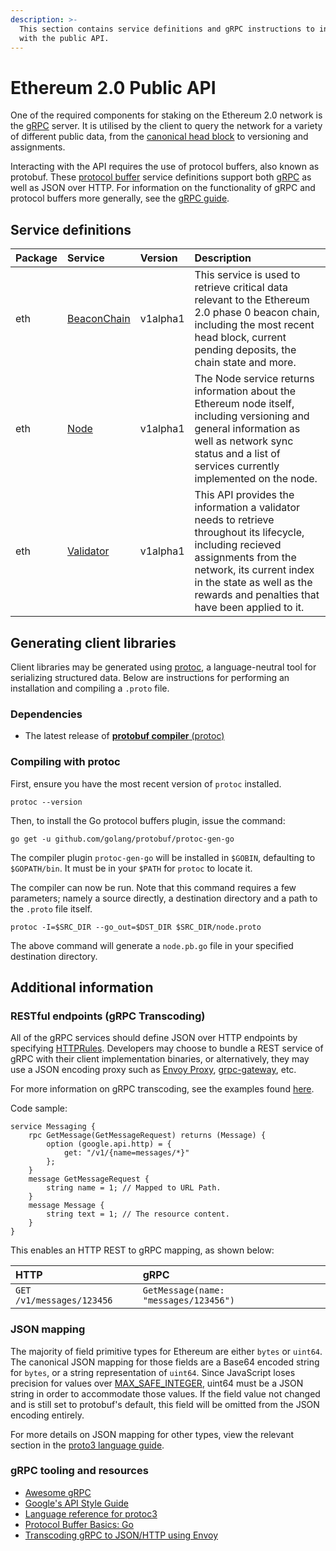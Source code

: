 ```yaml
---
description: >-
  This section contains service definitions and gRPC instructions to interact
  with the public API.
---
```


# Ethereum 2.0 Public API

One of the required components for staking on the Ethereum 2.0 network is the [gRPC](https://grpc.io) server. It is utilised by the client to query the network for a variety of different public data, from the [canonical head block](../glossaries/terminology.md#canonical-head-block) to versioning and assignments.

Interacting with the API requires the use of protocol buffers, also known as protobuf. These [protocol buffer](https://developers.google.com/protocol-buffers/) service definitions support both [gRPC](https://grpc.io/) as well as JSON over HTTP.  For information on the functionality of gRPC and protocol buffers more generally, see the [gRPC guide](https://grpc.io/docs/guides/).

## Service definitions

| Package | Service | Version | Description |
| :--- | :--- | :--- | :--- |
| eth | [BeaconChain](https://github.com/prysmaticlabs/ethereumapis/blob/master/eth/v1alpha1/beacon_chain.proto#L36) | v1alpha1 | This service is used to retrieve critical data relevant to the Ethereum 2.0 phase 0 beacon chain, including the most recent head block, current pending deposits, the chain state and more. |
| eth | [Node](https://github.com/prysmaticlabs/ethereumapis/blob/master/eth/v1alpha1/node.proto#L33) | v1alpha1 | The Node service returns information about the Ethereum node itself, including versioning and general information as well as network sync status and a list of services currently implemented on the node. |
| eth | [Validator](https://github.com/prysmaticlabs/ethereumapis/blob/master/eth/v1alpha1/validator.proto) | v1alpha1 | This API provides the information a validator needs to retrieve throughout its lifecycle, including recieved assignments from the network, its current index in the state as well as the rewards and penalties that have been applied to it. |

## Generating client libraries

Client libraries may be generated using [protoc](https://github.com/protocolbuffers/protobuf), a language-neutral tool for serializing structured data. Below are instructions for performing an installation and compiling a `.proto` file.

### Dependencies

* The latest release of [**protobuf compiler** \(protoc\)](https://github.com/protocolbuffers/protobuf/releases/tag/v3.9.0)

### Compiling with protoc

First, ensure you have the most recent version of `protoc` installed.

```text
protoc --version
```

Then, to install the Go protocol buffers plugin, issue the command:

```text
go get -u github.com/golang/protobuf/protoc-gen-go
```

The compiler plugin `protoc-gen-go` will be installed in `$GOBIN`, defaulting to `$GOPATH/bin`. It must be in your `$PATH` for `protoc` to locate it.

The compiler can now be run. Note that this command requires a few parameters; namely a source directly, a destination directory and a path to the `.proto` file itself.

```text
protoc -I=$SRC_DIR --go_out=$DST_DIR $SRC_DIR/node.proto
```

The above command will generate a `node.pb.go` file in your specified destination directory.

## Additional information

### RESTful endpoints \(gRPC Transcoding\)

All of the gRPC services should define JSON over HTTP endpoints by specifying [HTTPRules](https://github.com/googleapis/googleapis/blob/master/google/api/http.proto). Developers may choose to bundle a REST service of gRPC with their client implementation binaries, or alternatively, they may use a JSON encoding proxy such as [Envoy Proxy](https://www.envoyproxy.io/), [grpc-gateway](https://github.com/grpc-ecosystem/grpc-gateway), etc.

For more information on gRPC transcoding, see the examples found [here](https://github.com/googleapis/googleapis/blob/master/google/api/http.proto#L45).

Code sample:

```text
service Messaging {
    rpc GetMessage(GetMessageRequest) returns (Message) {
        option (google.api.http) = {
            get: "/v1/{name=messages/*}"
        };
    }
    message GetMessageRequest {
        string name = 1; // Mapped to URL Path.
    }
    message Message {
        string text = 1; // The resource content.
    }
}
```

This enables an HTTP REST to gRPC mapping, as shown below:

| HTTP | gRPC |
| :--- | :--- |
| `GET /v1/messages/123456` | `GetMessage(name: "messages/123456")` |

### JSON mapping

The majority of field primitive types for Ethereum are either `bytes` or `uint64`. The canonical JSON mapping for those fields are a Base64 encoded string for `bytes`, or a string representation of `uint64`. Since JavaScript loses precision for values over [MAX\_SAFE\_INTEGER](https://developer.mozilla.org/en-US/docs/Web/JavaScript/Reference/Global_Objects/Number/MAX_SAFE_INTEGER), uint64 must be a JSON string in order to accommodate those values. If the field value not changed and is still set to protobuf's default, this field will be omitted from the JSON encoding entirely.

For more details on JSON mapping for other types, view the relevant section in the [proto3 language guide](https://developers.google.com/protocol-buffers/docs/proto3#json).

### gRPC tooling and resources

* [Awesome gRPC](https://github.com/grpc-ecosystem/awesome-grpc)
* [Google's API Style Guide](https://cloud.google.com/apis/design/)
* [Language reference for protoc3](https://developers.google.com/protocol-buffers/docs/proto3)
* [Protocol Buffer Basics: Go](https://developers.google.com/protocol-buffers/docs/gotutorial)
* [Transcoding gRPC to JSON/HTTP using Envoy](https://blog.jdriven.com/2018/11/transcoding-grpc-to-http-json-using-envoy/)

